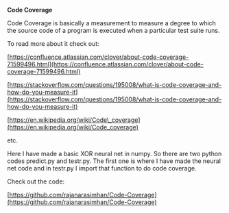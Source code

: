**Code Coverage**

Code Coverage is basically a measurement to measure a degree to which the source code of a program is executed when a particular test suite runs.

To read more about it check out:

[https://confluence.atlassian.com/clover/about-code-coverage-71599496.html](https://confluence.atlassian.com/clover/about-code-coverage-71599496.html)

[https://stackoverflow.com/questions/195008/what-is-code-coverage-and-how-do-you-measure-it](https://stackoverflow.com/questions/195008/what-is-code-coverage-and-how-do-you-measure-it)

[https://en.wikipedia.org/wiki/Code\_coverage](https://en.wikipedia.org/wiki/Code_coverage)

etc.

Here I have made a basic XOR neural net in numpy. So there are two python codes predict.py and testr.py. The first one is where I have made the neural net code and in testr.py I import that function to do code coverage.

Check out the code:

[https://github.com/rajanarasimhan/Code-Coverage](https://github.com/rajanarasimhan/Code-Coverage)

